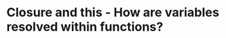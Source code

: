 # Closure and this - How are variables resolved within functions?




<!--stackedit_data:
eyJoaXN0b3J5IjpbLTIxMDIzOTY3MzYsMjA0NzQ5MjU4MF19
-->